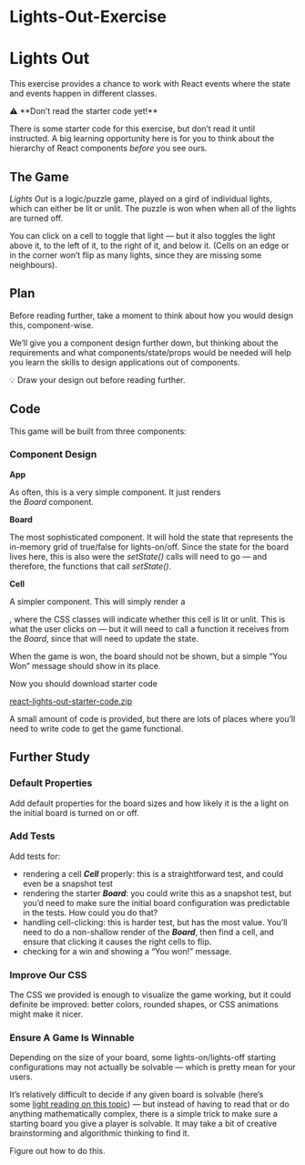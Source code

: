 # Lights-Out-Exercise
# **Lights Out**

This exercise provides a chance to work with React events where the state and events happen in different classes.

<aside>
⚠️ **Don’t read the starter code yet!**

There is some starter code for this exercise, but don’t read it until instructed. A big learning opportunity here is for you to think about the hierarchy of React components *before* you see ours.

</aside>

## **The Game**

*Lights Out* is a logic/puzzle game, played on a gird of individual lights, which can either be lit or unlit. The puzzle is won when when all of the lights are turned off.

You can click on a cell to toggle that light — but it also toggles the light above it, to the left of it, to the right of it, and below it. (Cells on an edge or in the corner won’t flip as many lights, since they are missing some neighbours).

## **Plan**

Before reading further, take a moment to think about how you would design this, component-wise.

We’ll give you a component design further down, but thinking about the requirements and what components/state/props would be needed will help you learn the skills to design applications out of components.

<aside>
💡 Draw your design out before reading further.

</aside>

## **Code**

This game will be built from three components: 

### Component Design

**App**

As often, this is a very simple component. It just renders the *Board* component.

**Board**

The most sophisticated component. It will hold the state that represents the in-memory grid of true/false for lights-on/off. Since the state for the board lives here, this is also were the *setState()* calls will need to go — and therefore, the functions that call *setState()*.

**Cell**

A simpler component. This will simply render a *<div>*, where the CSS classes will indicate whether this cell is lit or unlit. This is what the user clicks on — but it will need to call a function it receives from the *Board*, since that will need to update the state.

When the game is won, the board should not be shown, but a simple “You Won” message should show in its place.

Now you should download starter code

[react-lights-out-starter-code.zip](https://s3-us-west-2.amazonaws.com/secure.notion-static.com/4486465f-cbc6-4c34-a3c9-887b6e004f46/react-lights-out-starter-code.zip)

A small amount of code is provided, but there are lots of places where you’ll need to write code to get the game functional.

## **Further Study**

### **Default Properties**

Add default properties for the board sizes and how likely it is the a light on the initial board is turned on or off.

### **Add Tests**

Add tests for:

- rendering a cell ***Cell*** properly: this is a straightforward test, and could even be a snapshot test
- rendering the starter ***Board***: you could write this as a snapshot test, but you’d need to make sure the initial board configuration was predictable in the tests. How could you do that?
- handling cell-clicking: this is harder test, but has the most value. You’ll need to do a non-shallow render of the ***Board***, then find a cell, and ensure that clicking it causes the right cells to flip.
- checking for a win and showing a “You won!” message.

### **Improve Our CSS**

The CSS we provided is enough to visualize the game working, but it could definite be improved: better colors, rounded shapes, or CSS animations might make it nicer.

### **Ensure A Game Is Winnable**

Depending on the size of your board, some lights-on/lights-off starting configurations may not actually be solvable — which is pretty mean for your users.

It’s relatively difficult to decide if any given board is solvable (here’s some [light reading on this topic](https://ida.mtholyoke.edu/xmlui/bitstream/handle/10166/693/375.pdf?sequence=1&isAllowed=y)) — but instead of having to read that or do anything mathematically complex, there is a simple trick to make sure a starting board you give a player is solvable. It may take a bit of creative brainstorming and algorithmic thinking to find it.

Figure out how to do this.
